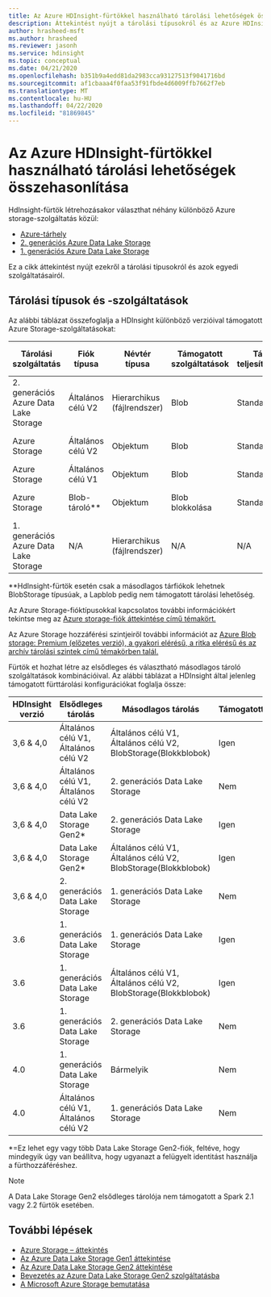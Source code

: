 ```yaml
---
title: Az Azure HDInsight-fürtökkel használható tárolási lehetőségek összehasonlítása
description: Áttekintést nyújt a tárolási típusokról és az Azure HDInsight-val való munkájukról.
author: hrasheed-msft
ms.author: hrasheed
ms.reviewer: jasonh
ms.service: hdinsight
ms.topic: conceptual
ms.date: 04/21/2020
ms.openlocfilehash: b351b9a4edd81da2983cca93127513f9041716bd
ms.sourcegitcommit: af1cbaaa4f0faa53f91fbde4d6009ffb7662f7eb
ms.translationtype: MT
ms.contentlocale: hu-HU
ms.lasthandoff: 04/22/2020
ms.locfileid: "81869845"
---
```

# <a name="compare-storage-options-for-use-with-azure-hdinsight-clusters"></a>Az Azure HDInsight-fürtökkel használható tárolási lehetőségek összehasonlítása

HdInsight-fürtök létrehozásakor választhat néhány különböző Azure storage-szolgáltatás közül:

* [Azure-tárhely](./overview-azure-storage.md)
* [2. generációs Azure Data Lake Storage](./overview-data-lake-storage-gen1.md)
* [1. generációs Azure Data Lake Storage](./overview-data-lake-storage-gen2.md)

Ez a cikk áttekintést nyújt ezekről a tárolási típusokról és azok egyedi szolgáltatásairól.

## <a name="storage-types-and-features"></a>Tárolási típusok és -szolgáltatások

Az alábbi táblázat összefoglalja a HDInsight különböző verzióival támogatott Azure Storage-szolgáltatásokat:

| Tárolási szolgáltatás | Fiók típusa | Névtér típusa | Támogatott szolgáltatások | Támogatott teljesítményszintek | Támogatott hozzáférési szintek | HDInsight verzió | Fürt típusa |
|---|---|---|---|---|---|---|---|
|2. generációs Azure Data Lake Storage| Általános célú V2 | Hierarchikus (fájlrendszer) | Blob | Standard | Forró, Hűvös, Archívum | 3,6+ | A Spark 2.1 és 2.2 kivételével|
|Azure Storage| Általános célú V2 | Objektum | Blob | Standard | Forró, Hűvös, Archívum | 3,6+ | Összes |
|Azure Storage| Általános célú V1 | Objektum | Blob | Standard | N/A | Összes | Összes |
|Azure Storage| Blob-tároló** | Objektum | Blob blokkolása | Standard | Forró, Hűvös, Archívum | Összes | Összes |
|1. generációs Azure Data Lake Storage| N/A | Hierarchikus (fájlrendszer) | N/A | N/A | N/A | 3.6 Csak | Minden, kivéve a HBase |

**HdInsight-fürtök esetén csak a másodlagos tárfiókok lehetnek BlobStorage típusúak, a Lapblob pedig nem támogatott tárolási lehetőség.

Az Azure Storage-fióktípusokkal kapcsolatos további információkért tekintse meg az [Azure storage-fiók áttekintése című témakört.](../storage/common/storage-account-overview.md)

Az Azure Storage hozzáférési szintjeiről további információt az [Azure Blob storage: Premium (előzetes verzió), a gyakori elérésű, a ritka elérésű és az archív tárolási szintek című témakörben talál.](../storage/blobs/storage-blob-storage-tiers.md)

Fürtök et hozhat létre az elsődleges és választható másodlagos tároló szolgáltatások kombinációival. Az alábbi táblázat a HDInsight által jelenleg támogatott fürttárolási konfigurációkat foglalja össze:

| HDInsight verzió | Elsődleges tárolás | Másodlagos tárolás | Támogatott |
|---|---|---|---|
| 3,6 & 4,0 | Általános célú V1, Általános célú V2 | Általános célú V1, Általános célú V2, BlobStorage(Blokkblobok) | Igen |
| 3,6 & 4,0 | Általános célú V1, Általános célú V2 | 2. generációs Data Lake Storage | Nem |
| 3,6 & 4,0 | Data Lake Storage Gen2* | 2. generációs Data Lake Storage | Igen |
| 3,6 & 4,0 | Data Lake Storage Gen2* | Általános célú V1, Általános célú V2, BlobStorage(Blokkblobok) | Igen |
| 3,6 & 4,0 | 2. generációs Data Lake Storage | 1. generációs Data Lake Storage | Nem |
| 3.6 | 1. generációs Data Lake Storage | 1. generációs Data Lake Storage | Igen |
| 3.6 | 1. generációs Data Lake Storage | Általános célú V1, Általános célú V2, BlobStorage(Blokkblobok) | Igen |
| 3.6 | 1. generációs Data Lake Storage | 2. generációs Data Lake Storage | Nem |
| 4.0 | 1. generációs Data Lake Storage | Bármelyik | Nem |
| 4.0 | Általános célú V1, Általános célú V2 | 1. generációs Data Lake Storage | Nem |

*=Ez lehet egy vagy több Data Lake Storage Gen2-fiók, feltéve, hogy mindegyik úgy van beállítva, hogy ugyanazt a felügyelt identitást használja a fürthozzáféréshez.

> [!NOTE]
> A Data Lake Storage Gen2 elsődleges tárolója nem támogatott a Spark 2.1 vagy 2.2 fürtök esetében.

## <a name="next-steps"></a>További lépések

* [Azure Storage – áttekintés](./overview-azure-storage.md)
* [Az Azure Data Lake Storage Gen1 áttekintése](./overview-data-lake-storage-gen1.md)
* [Az Azure Data Lake Storage Gen2 áttekintése](./overview-data-lake-storage-gen2.md)
* [Bevezetés az Azure Data Lake Storage Gen2 szolgáltatásba](../storage/blobs/data-lake-storage-introduction.md)
* [A Microsoft Azure Storage bemutatása](../storage/common/storage-introduction.md)
